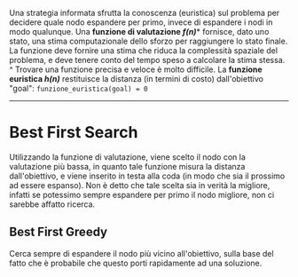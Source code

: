 Una strategia informata sfrutta la conoscenza (euristica) sul problema per decidere quale nodo espandere per primo, invece di espandere i nodi in modo qualunque.
Una **funzione di valutazione *f(n)****  fornisce, dato uno stato, una stima computazionale dello sforzo per raggiungere lo stato finale. La funzione deve fornire una stima che riduca la complessità spaziale del problema, e deve tenere conto del tempo speso a calcolare la stima stessa. ^
Trovare una funzione precisa e veloce è molto difficile.
La **funzione euristica *h(n)*** restituisce la distanza (in termini di costo) dall'obiettivo "goal": `funzione_euristica(goal) = 0`

---
# Best First Search
Utilizzando la funzione di valutazione, viene scelto il nodo con la valutazione più bassa, in quanto tale funzione misura la distanza dall'obiettivo, e viene inserito in testa alla coda (in modo che sia il prossimo ad essere espanso). 
Non è detto che tale scelta sia in verità la migliore, infatti se potessimo sempre espandere per primo il nodo migliore, non ci sarebbe affatto ricerca.

## Best First Greedy
Cerca sempre di espandere il nodo più vicino all'obiettivo, sulla base del fatto che è probabile che questo porti rapidamente ad una soluzione.